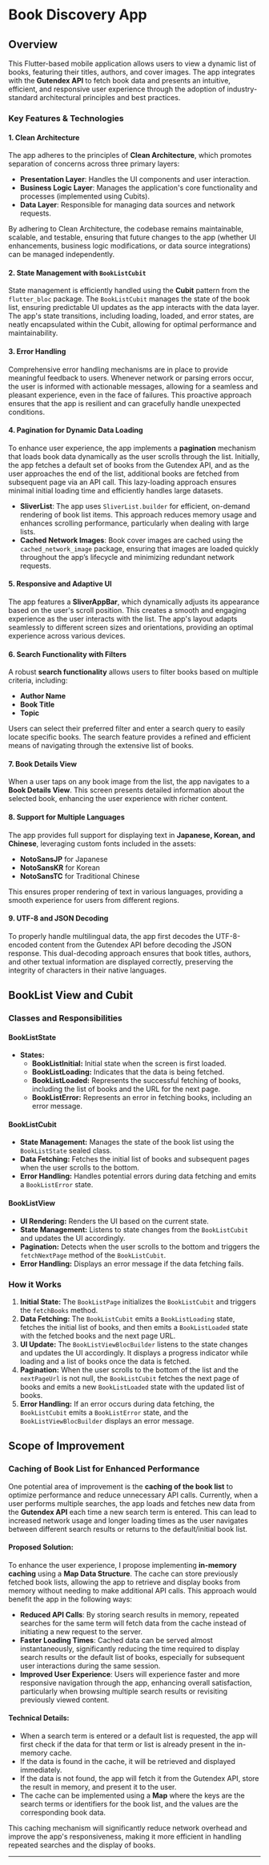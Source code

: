 # Book Discovery App

## Overview
This Flutter-based mobile application allows users to view a dynamic list of books, featuring their titles, authors, and cover images. The app integrates with the **Gutendex API** to fetch book data and presents an intuitive, efficient, and responsive user experience through the adoption of industry-standard architectural principles and best practices.

### Key Features & Technologies

#### 1. **Clean Architecture**
The app adheres to the principles of **Clean Architecture**, which promotes separation of concerns across three primary layers:
- **Presentation Layer**: Handles the UI components and user interaction.
- **Business Logic Layer**: Manages the application's core functionality and processes (implemented using Cubits).
- **Data Layer**: Responsible for managing data sources and network requests.

By adhering to Clean Architecture, the codebase remains maintainable, scalable, and testable, ensuring that future changes to the app (whether UI enhancements, business logic modifications, or data source integrations) can be managed independently.

#### 2. **State Management with `BookListCubit`**
State management is efficiently handled using the **Cubit** pattern from the `flutter_bloc` package. The `BookListCubit` manages the state of the book list, ensuring predictable UI updates as the app interacts with the data layer. The app's state transitions, including loading, loaded, and error states, are neatly encapsulated within the Cubit, allowing for optimal performance and maintainability.

#### 3. **Error Handling**
Comprehensive error handling mechanisms are in place to provide meaningful feedback to users. Whenever network or parsing errors occur, the user is informed with actionable messages, allowing for a seamless and pleasant experience, even in the face of failures. This proactive approach ensures that the app is resilient and can gracefully handle unexpected conditions.

#### 4. **Pagination for Dynamic Data Loading**
To enhance user experience, the app implements a **pagination** mechanism that loads book data dynamically as the user scrolls through the list. Initially, the app fetches a default set of books from the Gutendex API, and as the user approaches the end of the list, additional books are fetched from subsequent page via an API call. This lazy-loading approach ensures minimal initial loading time and efficiently handles large datasets.

- **SliverList**: The app uses `SliverList.builder` for efficient, on-demand rendering of book list items. This approach reduces memory usage and enhances scrolling performance, particularly when dealing with large lists.
- **Cached Network Images**: Book cover images are cached using the `cached_network_image` package, ensuring that images are loaded quickly throughout the app’s lifecycle and minimizing redundant network requests.

#### 5. **Responsive and Adaptive UI**
The app features a **SliverAppBar**, which dynamically adjusts its appearance based on the user's scroll position. This creates a smooth and engaging experience as the user interacts with the list. The app's layout adapts seamlessly to different screen sizes and orientations, providing an optimal experience across various devices.

#### 6. **Search Functionality with Filters**
A robust **search functionality** allows users to filter books based on multiple criteria, including:
- **Author Name**
- **Book Title**
- **Topic**

Users can select their preferred filter and enter a search query to easily locate specific books. The search feature provides a refined and efficient means of navigating through the extensive list of books.

#### 7. **Book Details View**
When a user taps on any book image from the list, the app navigates to a **Book Details View**. This screen presents detailed information about the selected book, enhancing the user experience with richer content.

#### 8. **Support for Multiple Languages**
The app provides full support for displaying text in **Japanese, Korean, and Chinese**, leveraging custom fonts included in the assets:
- **NotoSansJP** for Japanese
- **NotoSansKR** for Korean
- **NotoSansTC** for Traditional Chinese

This ensures proper rendering of text in various languages, providing a smooth experience for users from different regions.

#### 9. **UTF-8 and JSON Decoding**
To properly handle multilingual data, the app first decodes the UTF-8-encoded content from the Gutendex API before decoding the JSON response. This dual-decoding approach ensures that book titles, authors, and other textual information are displayed correctly, preserving the integrity of characters in their native languages.


## BookList View and Cubit

### Classes and Responsibilities

#### BookListState
* **States:**
  - **BookListInitial:** Initial state when the screen is first loaded.
  - **BookListLoading:** Indicates that the data is being fetched.
  - **BookListLoaded:** Represents the successful fetching of books, including the list of books and the URL for the next page.
  - **BookListError:** Represents an error in fetching books, including an error message.

#### BookListCubit
* **State Management:** Manages the state of the book list using the `BookListState` sealed class.
* **Data Fetching:** Fetches the initial list of books and subsequent pages when the user scrolls to the bottom.
* **Error Handling:** Handles potential errors during data fetching and emits a `BookListError` state.

#### BookListView
* **UI Rendering:** Renders the UI based on the current state.
* **State Management:** Listens to state changes from the `BookListCubit` and updates the UI accordingly.
* **Pagination:** Detects when the user scrolls to the bottom and triggers the `fetchNextPage` method of the `BookListCubit`.
* **Error Handling:** Displays an error message if the data fetching fails.

### How it Works
1. **Initial State:** The `BookListPage` initializes the `BookListCubit` and triggers the `fetchBooks` method.
2. **Data Fetching:** The `BookListCubit` emits a `BookListLoading` state, fetches the initial list of books, and then emits a `BookListLoaded` state with the fetched books and the next page URL.
3. **UI Update:** The `BookListViewBlocBuilder` listens to the state changes and updates the UI accordingly. It displays a progress indicator while loading and a list of books once the data is fetched.
4. **Pagination:** When the user scrolls to the bottom of the list and the `nextPageUrl` is not null, the `BookListCubit` fetches the next page of books and emits a new `BookListLoaded` state with the updated list of books.
5. **Error Handling:** If an error occurs during data fetching, the `BookListCubit` emits a `BookListError` state, and the `BookListViewBlocBuilder` displays an error message.

## Scope of Improvement

### Caching of Book List for Enhanced Performance

One potential area of improvement is the **caching of the book list** to optimize performance and reduce unnecessary API calls. Currently, when a user performs multiple searches, the app loads and fetches new data from the **Gutendex API** each time a new search term is entered. This can lead to increased network usage and longer loading times as the user navigates between different search results or returns to the default/initial book list.

#### Proposed Solution:
To enhance the user experience, I propose implementing **in-memory caching** using a **Map Data Structure**. The cache can store previously fetched book lists, allowing the app to retrieve and display books from memory without needing to make additional API calls. This approach would benefit the app in the following ways:
- **Reduced API Calls**: By storing search results in memory, repeated searches for the same term will fetch data from the cache instead of initiating a new request to the server.
- **Faster Loading Times**: Cached data can be served almost instantaneously, significantly reducing the time required to display search results or the default list of books, especially for subsequent user interactions during the same session.
- **Improved User Experience**: Users will experience faster and more responsive navigation through the app, enhancing overall satisfaction, particularly when browsing multiple search results or revisiting previously viewed content.

#### Technical Details:
- When a search term is entered or a default list is requested, the app will first check if the data for that term or list is already present in the in-memory cache.
- If the data is found in the cache, it will be retrieved and displayed immediately.
- If the data is not found, the app will fetch it from the Gutendex API, store the result in memory, and present it to the user.
- The cache can be implemented using a **Map** where the keys are the search terms or identifiers for the book list, and the values are the corresponding book data.

This caching mechanism will significantly reduce network overhead and improve the app's responsiveness, making it more efficient in handling repeated searches and the display of books.

---